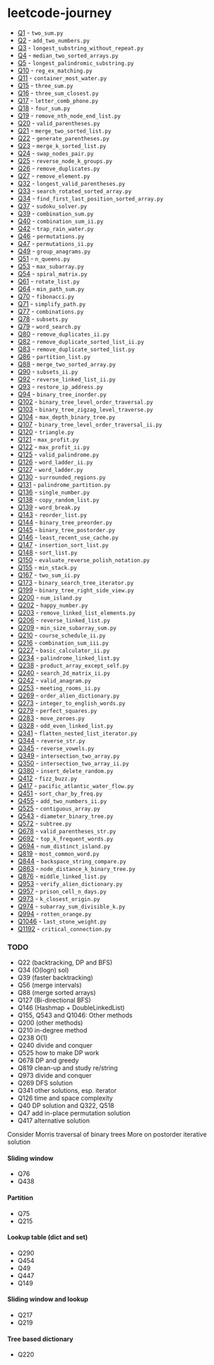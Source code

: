 # leetcode-journey

- [Q1](https://leetcode.com/problems/two-sum/) - `two_sum.py`
- [Q2](https://leetcode.com/problems/add-two-numbers) - `add_two_numbers.py`
- [Q3](https://leetcode.com/problems/longest-substring-without-repeating-characters) - `longest_substring_without_repeat.py` 
- [Q4](https://leetcode.com/problems/median-of-two-sorted-arrays) - `median_two_sorted_arrays.py`
- [Q5](https://leetcode.com/problems/longest-palindromic-substring/) - `longest_palindromic_substring.py`
- [Q10](https://leetcode.com/problems/regular-expression-matching/) - `reg_ex_matching.py`
- [Q11](https://leetcode.com/problems/container-with-most-water/) - `container_most_water.py`
- [Q15](https://leetcode.com/problems/3sum/) - `three_sum.py`
- [Q16](https://leetcode.com/problems/3sum-closest/) - `three_sum_closest.py`
- [Q17](https://leetcode.com/problems/letter-combinations-of-a-phone-number/) - `letter_comb_phone.py`
- [Q18](https://leetcode.com/problems/4sum/) - `four_sum.py`
- [Q19](https://leetcode.com/problems/remove-nth-node-from-end-of-list/) - `remove_nth_node_end_list.py`
- [Q20](https://leetcode.com/problems/valid-parentheses/) - `valid_parentheses.py`
- [Q21](https://leetcode.com/problems/merge-two-sorted-lists/) - `merge_two_sorted_list.py`
- [Q22](https://leetcode.com/problems/generate-parentheses/) - `generate_parentheses.py`
- [Q23](https://leetcode.com/problems/merge-k-sorted-lists/) - `merge_k_sorted_list.py`
- [Q24](https://leetcode.com/problems/swap-nodes-in-pairs/) - `swap_nodes_pair.py`
- [Q25](https://leetcode.com/problems/reverse-nodes-in-k-group/) - `reverse_node_k_groups.py`
- [Q26](https://leetcode.com/problems/remove-duplicates-from-sorted-array/) - `remove_duplicates.py`
- [Q27](https://leetcode.com/problems/remove-element/) - `remove_element.py`
- [Q32](https://leetcode.com/problems/longest-valid-parentheses/) - `longest_valid_parentheses.py`
- [Q33](https://leetcode.com/problems/search-in-rotated-sorted-array/) - `search_rotated_sorted_array.py`
- [Q34](https://leetcode.com/problems/find-first-and-last-position-of-element-in-sorted-array/) - `find_first_last_position_sorted_array.py`
- [Q37](https://leetcode.com/problems/sudoku-solver/) - `sudoku_solver.py`
- [Q39](https://leetcode.com/problems/combination-sum/) - `combination_sum.py`
- [Q40](https://leetcode.com/problems/combination-sum-ii/) - `combination_sum_ii.py`
- [Q42](https://leetcode.com/problems/trapping-rain-water/) - `trap_rain_water.py`
- [Q46](https://leetcode.com/problems/permutations/) - `permutations.py`
- [Q47](https://leetcode.com/problems/permutations-ii/) - `permutations_ii.py`
- [Q49](https://leetcode.com/problems/group-anagrams/) - `group_anagrams.py`
- [Q51](https://leetcode.com/problems/n-queens/) - `n_queens.py`
- [Q53](https://leetcode.com/problems/maximum-subarray/) - `max_subarray.py`
- [Q54](https://leetcode.com/problems/spiral-matrix/) - `spiral_matrix.py`
- [Q61](https://leetcode.com/problems/rotate-list/) - `rotate_list.py`
- [Q64](https://leetcode.com/problems/minimum-path-sum/) - `min_path_sum.py`
- [Q70](https://leetcode.com/problems/climbing-stairs/) - `fibonacci.py`
- [Q71](https://leetcode.com/problems/simplify-path/) - `simplify_path.py`
- [Q77](https://leetcode.com/problems/combinations/) - `combinations.py`
- [Q78](https://leetcode.com/problems/subsets/) - `subsets.py`
- [Q79](https://leetcode.com/problems/word-search/) - `word_search.py`
- [Q80](https://leetcode.com/problems/remove-duplicates-from-sorted-array-ii/) - `remove_duplicates_ii.py`
- [Q82](https://leetcode.com/problems/remove-duplicates-from-sorted-list-ii/) - `remove_duplicate_sorted_list_ii.py`
- [Q83](https://leetcode.com/problems/remove-duplicates-from-sorted-list/) - `remove_duplicate_sorted_list.py`
- [Q86](https://leetcode.com/problems/partition-list/) - `partition_list.py`
- [Q88](https://leetcode.com/problems/merge-sorted-array/) - `merge_two_sorted_array.py`
- [Q90](https://leetcode.com/problems/subsets-ii/) - `subsets_ii.py`
- [Q92](https://leetcode.com/problems/reverse-linked-list-ii/) - `reverse_linked_list_ii.py`
- [Q93](https://leetcode.com/problems/restore-ip-addresses/) - `restore_ip_address.py`
- [Q94](https://leetcode.com/problems/binary-tree-inorder-traversal/) - `binary_tree_inorder.py`
- [Q102](https://leetcode.com/problems/binary-tree-level-order-traversal/) - `binary_tree_level_order_traversal.py`
- [Q103](https://leetcode.com/problems/binary-tree-zigzag-level-order-traversal/) - `binary_tree_zigzag_level_traverse.py`
- [Q104](https://leetcode.com/problems/maximum-depth-of-binary-tree/) - `max_depth_binary_tree.py`
- [Q107](https://leetcode.com/problems/binary-tree-level-order-traversal-ii/) - `binary_tree_level_order_traversal_ii.py`
- [Q120](https://leetcode.com/problems/triangle/) - `triangle.py`
- [Q121](https://leetcode.com/problems/best-time-to-buy-and-sell-stock/) - `max_profit.py`
- [Q122](https://leetcode.com/problems/best-time-to-buy-and-sell-stock-ii/) - `max_profit_ii.py`
- [Q125](https://leetcode.com/problems/valid-palindrome/) - `valid_palindrome.py`
- [Q126](https://leetcode.com/problems/word-ladder-ii/) - `word_ladder_ii.py`
- [Q127](https://leetcode.com/problems/word-ladder/) - `word_ladder.py`
- [Q130](https://leetcode.com/problems/surrounded-regions/) - `surrounded_regions.py`
- [Q131](https://leetcode.com/problems/palindrome-partitioning/) - `palindrome_partition.py`
- [Q136](https://leetcode.com/problems/single-number/) - `single_number.py`
- [Q138](https://leetcode.com/problems/copy-list-with-random-pointer/) - `copy_random_list.py`
- [Q139](https://leetcode.com/problems/word-break/) - `word_break.py`
- [Q143](https://leetcode.com/problems/reorder-list/) - `reorder_list.py`
- [Q144](https://leetcode.com/problems/binary-tree-preorder-traversal/) - `binary_tree_preorder.py`
- [Q145](https://leetcode.com/problems/binary-tree-postorder-traversal/) - `binary_tree_postorder.py`
- [Q146](https://leetcode.com/problems/lru-cache/) - `least_recent_use_cache.py`
- [Q147](https://leetcode.com/problems/insertion-sort-list/) - `insertion_sort_list.py`
- [Q148](https://leetcode.com/problems/sort-list/) - `sort_list.py`
- [Q150](https://leetcode.com/problems/evaluate-reverse-polish-notation/) - `evaluate_reverse_polish_notation.py`
- [Q155](https://leetcode.com/problems/min-stack/) - `min_stack.py`
- [Q167](https://leetcode.com/problems/two-sum-ii-input-array-is-sorted/) - `two_sum_ii.py`
- [Q173](https://leetcode.com/problems/binary-search-tree-iterator/) - `binary_search_tree_iterator.py`
- [Q199](https://leetcode.com/problems/binary-tree-right-side-view/) - `binary_tree_right_side_view.py`
- [Q200](https://leetcode.com/problems/number-of-islands/) - `num_island.py`
- [Q202](https://leetcode.com/problems/happy-number/) - `happy_number.py`
- [Q203](https://leetcode.com/problems/remove-linked-list-elements/) - `remove_linked_list_elements.py`
- [Q206](https://leetcode.com/problems/reverse-linked-list/) - `reverse_linked_list.py`
- [Q209](https://leetcode.com/problems/minimum-size-subarray-sum/) - `min_size_subarray_sum.py`
- [Q210](https://leetcode.com/problems/course-schedule-ii/) - `course_schedule_ii.py`
- [Q216](https://leetcode.com/problems/combination-sum-iii/) - `combination_sum_iii.py`
- [Q227](https://leetcode.com/problems/basic-calculator-ii/) - `basic_calculator_ii.py`
- [Q234](https://leetcode.com/problems/palindrome-linked-list/) - `palindrome_linked_list.py`
- [Q238](https://leetcode.com/problems/product-of-array-except-self/) - `product_array_except_self.py`
- [Q240](https://leetcode.com/problems/search-a-2d-matrix-ii/) - `search_2d_matrix_ii.py`
- [Q242](https://leetcode.com/problems/valid-anagram/) - `valid_anagram.py`
- [Q253](https://leetcode.com/problems/meeting-rooms-ii/) - `meeting_rooms_ii.py`
- [Q269](https://leetcode.com/problems/alien-dictionary/) - `order_alien_dictionary.py`
- [Q273](https://leetcode.com/problems/integer-to-english-words/) - `integer_to_english_words.py`
- [Q279](https://leetcode.com/problems/perfect-squares/) - `perfect_squares.py`
- [Q283](https://leetcode.com/problems/move-zeroes/) - `move_zeroes.py`
- [Q328](https://leetcode.com/problems/odd-even-linked-list/) - `odd_even_linked_list.py`
- [Q341](https://leetcode.com/problems/flatten-nested-list-iterator/) - `flatten_nested_list_iterator.py`
- [Q344](https://leetcode.com/problems/reverse-string/) - `reverse_str.py`
- [Q345](https://leetcode.com/problems/reverse-vowels-of-a-string/) - `reverse_vowels.py`
- [Q349](https://leetcode.com/problems/intersection-of-two-arrays/) - `intersection_two_array.py`
- [Q350](https://leetcode.com/problems/intersection-of-two-arrays-ii/) - `intersection_two_array_ii.py`
- [Q380](https://leetcode.com/problems/insert-delete-getrandom-o1/) - `insert_delete_random.py`
- [Q412](https://leetcode.com/problems/fizz-buzz/) - `fizz_buzz.py`
- [Q417](https://leetcode.com/problems/pacific-atlantic-water-flow/) - `pacific_atlantic_water_flow.py`
- [Q451](https://leetcode.com/problems/sort-characters-by-frequency/) - `sort_char_by_freq.py`
- [Q455](https://leetcode.com/problems/add-two-numbers-ii/) - `add_two_numbers_ii.py`
- [Q525](https://leetcode.com/problems/contiguous-array/) - `contiguous_array.py`
- [Q543](https://leetcode.com/problems/diameter-of-binary-tree/) - `diameter_binary_tree.py`
- [Q572](https://leetcode.com/problems/subtree-of-another-tree/) - `subtree.py`
- [Q678](https://leetcode.com/problems/valid-parenthesis-string/) - `valid_parentheses_str.py`
- [Q692](https://leetcode.com/problems/top-k-frequent-words/) - `top_k_frequent_words.py`
- [Q694](https://leetcode.com/problems/number-of-distinct-islands/) - `num_distinct_island.py`
- [Q819](https://leetcode.com/problems/most-common-word/) - `most_common_word.py`
- [Q844](https://leetcode.com/problems/backspace-string-compare/) - `backspace_string_compare.py`
- [Q863](https://leetcode.com/problems/all-nodes-distance-k-in-binary-tree/) - `node_distance_k_binary_tree.py`
- [Q876](https://leetcode.com/problems/middle-of-the-linked-list/) - `middle_linked_list.py`
- [Q953](https://leetcode.com/problems/verifying-an-alien-dictionary/) - `verify_alien_dictionary.py`
- [Q957](https://leetcode.com/problems/prison-cells-after-n-days/) - `prison_cell_n_days.py`
- [Q973](https://leetcode.com/problems/k-closest-points-to-origin/) - `k_closest_origin.py`
- [Q974](https://leetcode.com/problems/subarray-sums-divisible-by-k/) - `subarray_sum_divisible_k.py`
- [Q994](https://leetcode.com/problems/rotting-oranges/) - `rotten_orange.py`
- [Q1046](https://leetcode.com/problems/last-stone-weight/) - `last_stone_weight.py`
- [Q1192](https://leetcode.com/problems/critical-connections-in-a-network/) - `critical_connection.py`

### TODO
- Q22 (backtracking, DP and BFS)
- Q34 (O(logn) sol)
- Q39 (faster backtracking)
- Q56 (merge intervals)
- Q88 (merge sorted arrays)
- Q127 (Bi-directional BFS)
- Q146 (Hashmap + DoubleLinkedList)
- Q155, Q543 and Q1046: Other methods
- Q200 (other methods)
- Q210 in-degree method
- Q238 O(1)
- Q240 divide and conquer
- Q525 how to make DP work
- Q678 DP and greedy
- Q819 clean-up and study re/string
- Q973 divide and conquer
- Q269 DFS solution
- Q341 other solutions, esp. iterator
- Q126 time and space complexity
- Q40 DP solution and Q322, Q518
- Q47 add in-place permutation solution
- Q417 alternative solution

Consider Morris traversal of binary trees
More on postorder iterative solution

#### Sliding window
- Q76
- Q438

#### Partition
- Q75
- Q215

#### Lookup table (dict and set)
- Q290
- Q454
- Q49
- Q447
- Q149

#### Sliding window and lookup
- Q217
- Q219

#### Tree based dictionary
- Q220
